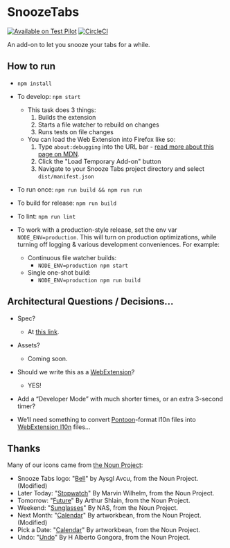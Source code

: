 # SnoozeTabs

[![Available on Test Pilot](https://img.shields.io/badge/available_on-Test_Pilot-0996F8.svg)](https://testpilot.firefox.com/experiments/snooze-tabs)
[![CircleCI](https://circleci.com/gh/bwinton/SnoozeTabs.svg?style=svg)](https://circleci.com/gh/bwinton/SnoozeTabs)

An add-on to let you snooze your tabs for a while.

## How to run
* `npm install`

* To develop: `npm start`
  * This task does 3 things:
    1. Builds the extension
    1. Starts a file watcher to rebuild on changes
    1. Runs tests on file changes
  * You can load the Web Extension into Firefox like so:
    1. Type `about:debugging` into the URL bar - [read more about this page on MDN](https://developer.mozilla.org/en-US/docs/Tools/about:debugging).
    1. Click the "Load Temporary Add-on" button
    1. Navigate to your Snooze Tabs project directory and select `dist/manifest.json`

* To run once: `npm run build && npm run run`

* To build for release: `npm run build`

* To lint: `npm run lint`

* To work with a production-style release, set the env var `NODE_ENV=production`.
  This will turn on production optimizations, while turning off logging &
  various development conveniences. For example:
  * Continuous file watcher builds:
    * `NODE_ENV=production npm start`
  * Single one-shot build:
    * `NODE_ENV=production npm run build`

## Architectural Questions / Decisions…

* Spec?
  * At [this link][spec].
* Assets?
  * Coming soon.
* Should we write this as a [WebExtension][webext]?
  * YES!

* Add a “Developer Mode” with much shorter times, or an extra 3-second timer?
* We’ll need something to convert [Pontoon][pontoon]-format l10n files into [WebExtension l10n][l10n] files…


## Thanks

Many of our icons came from [the Noun Project][nouns]:
* Snooze Tabs logo: "[Bell][bell]" by Aysgl Avcu, from the Noun Project. (Modified)
* Later Today: "[Stopwatch][stopwatch]" By Marvin Wilhelm, from the Noun Project.
* Tomorrow:  "[Future][future]" By Arthur Shlain, from the Noun Project.
* Weekend: "[Sunglasses][sunglasses]" By NAS, from the Noun Project.
* Next Month: "[Calendar][calendar]" By artworkbean, from the Noun Project. (Modified)
* Pick a Date: "[Calendar][calendar]" By artworkbean, from the Noun Project.
* Undo: "[Undo][]" By H Alberto Gongora, from the Noun Project.


[bell]: https://thenounproject.com/term/bell/242717/
[calendar]: https://thenounproject.com/term/calendar/124931/
[flow]: https://flowtype.org/
[future]: https://thenounproject.com/term/future/101713/
[grunt]: http://gruntjs.com/
[gulp]: http://gulpjs.com/
[l10n]: https://developer.mozilla.org/en-US/Add-ons/WebExtensions/Internationalization
[nouns]: https://thenounproject.com/
[npm]: https://docs.npmjs.com/misc/scripts
[pontoon]: https://pontoon.mozilla.org/projects/
[sass]: http://sass-lang.com/
[spec]: https://mozilla.invisionapp.com/share/MV9F846SY#/screens
[stopwatch]: https://thenounproject.com/term/stopwatch/190330/
[sunglasses]: https://thenounproject.com/nas.ztu/collection/travel/?oq=weekend&cidx=0&i=58827
[undo]: https://thenounproject.com/search/?q=undo&i=716798
[webext]: https://developer.mozilla.org/en-US/Add-ons/WebExtensions
